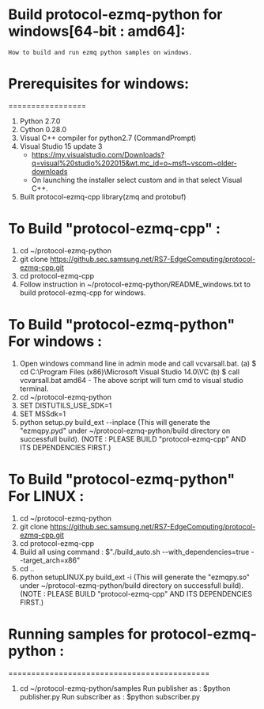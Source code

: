 # Build protocol-ezmq-python for windows[64-bit : amd64]:
	How to build and run ezmq python samples on windows.

# Prerequisites for windows: 
=================
1. Python 2.7.0
2. Cython 0.28.0
3. Visual C++ compiler for python2.7 (CommandPrompt)
4. Visual Studio 15 update 3
   - https://my.visualstudio.com/Downloads?q=visual%20studio%202015&wt.mc_id=o~msft~vscom~older-downloads
   - On launching the installer select custom and in that select Visual C++.
5. Built protocol-ezmq-cpp library(zmq and protobuf)

To Build "protocol-ezmq-cpp" : 
==============================
1. cd ~/protocol-ezmq-python 
2. git clone https://github.sec.samsung.net/RS7-EdgeComputing/protocol-ezmq-cpp.git
3. cd protocol-ezmq-cpp
4. Follow instruction in ~/protocol-ezmq-python/README_windows.txt
	to build protocol-ezmq-cpp for windows.
	
To Build "protocol-ezmq-python" For windows : 
=============================================
1. Open windows command line in admin mode and call vcvarsall.bat.
    (a) $ cd C:\Program Files (x86)\Microsoft Visual Studio 14.0\VC
    (b) $ call vcvarsall.bat amd64
        - The above script will turn cmd to visual studio terminal.
2. cd ~/protocol-ezmq-python
3. SET DISTUTILS_USE_SDK=1
4. SET MSSdk=1
5. python setup.py build_ext --inplace
	(This will generate the "ezmqpy.pyd" under ~/protocol-ezmq-python/build directory
		on successfull build).
	(NOTE : PLEASE BUILD "protocol-ezmq-cpp" AND ITS DEPENDENCIES FIRST.)
	
To Build "protocol-ezmq-python" For LINUX : 
===========================================
1. cd ~/protocol-ezmq-python
2. git clone https://github.sec.samsung.net/RS7-EdgeComputing/protocol-ezmq-cpp.git
3. cd protocol-ezmq-cpp
4. Build all using command : $"./build_auto.sh --with_dependencies=true --target_arch=x86"
5. cd ..
6. python setupLINUX.py build_ext -i
	(This will generate the "ezmqpy.so" under ~/protocol-ezmq-python/build directory
		on successfull build).
	(NOTE : PLEASE BUILD "protocol-ezmq-cpp" AND ITS DEPENDENCIES FIRST.)

# Running samples for protocol-ezmq-python : 
============================================
1. cd ~/protocol-ezmq-python/samples
	Run publisher as : $python publisher.py
	Run subscriber as : $python subscriber.py



